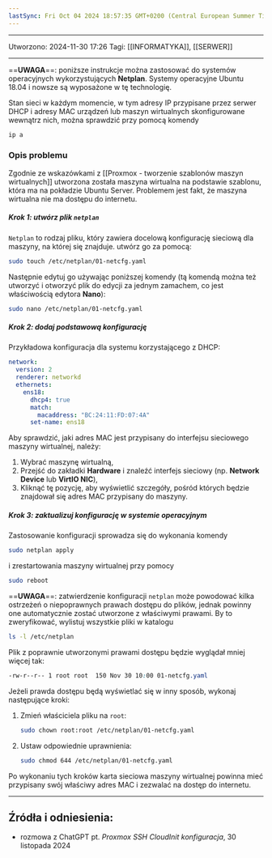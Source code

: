 ```yaml
---
lastSync: Fri Oct 04 2024 18:57:35 GMT+0200 (Central European Summer Time)
---
```


---
Utworzono: 2024-11-30 17:26
Tagi: [[INFORMATYKA]], [[SERWER]]

---

==**UWAGA**==: poniższe instrukcje można zastosować do systemów operacyjnych wykorzystujących **Netplan**. Systemy operacyjne Ubuntu 18.04 i nowsze są wyposażone w tę technologię.

Stan sieci w każdym momencie, w tym adresy IP przypisane przez serwer DHCP i adresy MAC urządzeń lub maszyn wirtualnych skonfigurowane wewnątrz nich, można sprawdzić przy pomocą komendy
```bash
ip a
```

### **Opis problemu**
Zgodnie ze wskazówkami z [[Proxmox - tworzenie szablonów maszyn wirtualnych]] utworzona została maszyna wirtualna na podstawie szablonu, która ma na pokładzie Ubuntu Server. Problemem jest fakt, że maszyna wirtualna nie ma dostępu do internetu.

##### Krok 1: utwórz plik `netplan`
`Netplan` to rodzaj pliku, który zawiera docelową konfigurację sieciową dla maszyny, na której się znajduje. utwórz go za pomocą:
```bash
sudo touch /etc/netplan/01-netcfg.yaml
```

Następnie edytuj go używając poniższej komendy (tą komendą można też utworzyć i otworzyć plik do edycji za jednym zamachem, co jest właściwością edytora **Nano**):
```bash
sudo nano /etc/netplan/01-netcfg.yaml
```

##### Krok 2: dodaj podstawową konfigurację
Przykładowa konfiguracja dla systemu korzystającego z DHCP:
```yaml
network:
  version: 2
  renderer: networkd
  ethernets:
    ens18:
      dhcp4: true
      match:
        macaddress: "BC:24:11:FD:07:4A"
      set-name: ens18
```

Aby sprawdzić, jaki adres MAC jest przypisany do interfejsu sieciowego maszyny wirtualnej, należy:
1. Wybrać maszynę wirtualną,
2. Przejść do zakładki **Hardware** i znaleźć interfejs sieciowy (np. **Network Device** lub **VirtIO NIC**),
3. Kliknąć tę pozycję, aby wyświetlić szczegóły, pośród których będzie znajdował się adres MAC przypisany do maszyny.

##### Krok 3: zaktualizuj konfigurację w systemie operacyjnym
Zastosowanie konfiguracji sprowadza się do wykonania komendy
```bash
sudo netplan apply
```
i zrestartowania maszyny wirtualnej przy pomocy
```bash
sudo reboot
```

==**UWAGA**==: zatwierdzenie konfiguracji `netplan` może powodować kilka ostrzeżeń o niepoprawnych prawach dostępu do plików, jednak powinny one automatycznie zostać utworzone z właściwymi prawami. By to zweryfikować, wylistuj wszystkie pliki w katalogu
```bash
ls -l /etc/netplan
```
Plik z poprawnie utworzonymi prawami dostępu będzie wyglądał mniej więcej tak:
```css
-rw-r--r-- 1 root root  150 Nov 30 10:00 01-netcfg.yaml
```
Jeżeli prawda dostępu będą wyświetlać się w inny sposób, wykonaj następujące kroki:
1. Zmień właściciela pliku na `root`:
    ```bash
    sudo chown root:root /etc/netplan/01-netcfg.yaml
	```
2. Ustaw odpowiednie uprawnienia:
    ```bash
    sudo chmod 644 /etc/netplan/01-netcfg.yaml
	```


Po wykonaniu tych kroków karta sieciowa maszyny wirtualnej powinna mieć przypisany swój właściwy adres MAC i zezwalać na dostęp do internetu.

---
## Źródła i odniesienia:
- rozmowa z ChatGPT pt. *Proxmox SSH CloudInit konfiguracja*, 30 listopada 2024